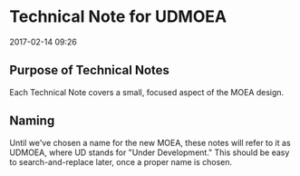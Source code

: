 # Technical Note for UDMOEA

2017-02-14 09:26

## Purpose of Technical Notes

Each Technical Note covers a small, focused aspect of the
MOEA design.

## Naming

Until we've chosen a name for the new MOEA, these notes
will refer to it as UDMOEA, where UD stands for "Under
Development."  This should be easy to search-and-replace
later, once a proper name is chosen.

